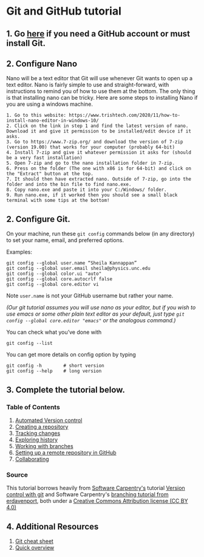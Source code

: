 # Git and GitHub tutorial

## 1. Go [here](https://github.com/capprogram/2017bootcamp-general/blob/master/git-prep.md) if you need a GitHub account or must install Git.

## 2. Configure Nano

Nano will be a text editor that Git will use whenever Git wants to open up a text editor. Nano is fairly simple to use and straight-forward, with instructions to remind you of how to use them at the bottom. The only thing is that installing nano can be tricky. Here are some steps to installing Nano if you are using a windows machine.

    1. Go to this website: https://www.trishtech.com/2020/11/how-to-install-nano-editor-in-windows-10/
    2. Click on the link in step 1 and find the latest version of nano. Download it and give it permission to be installed/edit device if it asks. 
    3. Go to https://www.7-zip.org/ and download the version of 7-zip (version 19.00) that works for your computer (probably 64-bit)
    4. Install 7-zip and give it whatever permission it asks for (should be a very fast installation)
    5. Open 7-zip and go to the nano installation folder in 7-zip.
    6. Press on the folder (The one with x86 is for 64-bit) and click on the "Extract" button at the top.
    7. It should then have extracted nano. Outside of 7-zip, go into the folder and into the bin file to find nano.exe. 
    8. Copy nano.exe and paste it into your C:/Windows/ folder.
    9. Run nano.exe, if it worked then you should see a small black terminal with some tips at the bottom!

## 2. Configure Git.

On your machine, run these `git config` commands below (in any directory) to set your name, email, and preferred options.

Examples:

    git config --global user.name “Sheila Kannappan”
    git config --global user.email sheila@physics.unc.edu
    git config --global color.ui "auto"
    git config --global core.autocrlf false
    git config --global core.editor vi

Note `user.name` is not your GitHub username but rather your name.

*(Our git tutorial assumes you will use nano as your editor, but if you wish to use emacs or some other plain text editor as your default, just type `git config --global core.editor "emacs"` or the analogous command.)*

You can check what you’ve done with

    git config --list
    
You can get more details on config option by typing

    git config -h        # short version
    git config --help    # long version



## 3. Complete the tutorial below.

### Table of Contents

1. [Automated Version control](01-automated-version-control.md)
2. [Creating a repository](02-creating-a-repository.md)
3. [Tracking changes](03-tracking-changes.md)
4. [Exploring history](04-exploring-history.md)
5. [Working with branches](05-branches.md)
6. [Setting up a remote repository in GitHub](06-remotes-in-github.md)
7. [Collaborating](07-collaborating.md)

### Source

This tutorial borrows heavily from [Software Carpentry's](http://software-carpentry.org/) tutorial [Version control with git](http://swcarpentry.github.io/git-novice/) and Software Carpentry's [branching tutorial from erdavenport](https://github.com/erdavenport/git-lessons), both under a [Creative Commons Attribution license (CC BY 4.0)](https://creativecommons.org/licenses/by/4.0/)

## 4. Additional Resources

1. [Git cheat sheet](https://services.github.com/on-demand/downloads/github-git-cheat-sheet.pdf)
2. [Quick overview](http://rogerdudler.github.io/git-guide/)
